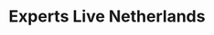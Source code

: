 ---
hidden: true
title:  "Experts Live Netherlands"
location: "Niewegein, Netherlands"
categories: ['event']
image: assets/images/events/2024-06-04-expertslive.png
eventdate: 2024-06-04
site: 'https://www.expertslive.nl/'
---